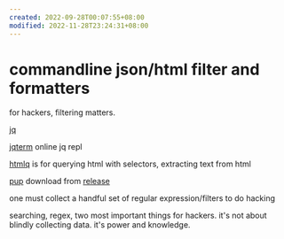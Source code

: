 ```yaml
---
created: 2022-09-28T00:07:55+08:00
modified: 2022-11-28T23:24:31+08:00
---
```


# commandline json/html filter and formatters

for hackers, filtering matters.

[jq](https://stedolan.github.io/jq/)

[jqterm](https://jqterm.com/?query=.) online jq repl

[htmlq](https://github.com/mgdm/htmlq) is for querying html with selectors, extracting text from html

[pup](https://github.com/ericchiang/pup) download from [release](https://github.com/EricChiang/pup/releases/tag/v0.4.0)

one must collect a handful set of regular expression/filters to do hacking

searching, regex, two most important things for hackers. it's not about blindly collecting data. it's power and knowledge.
